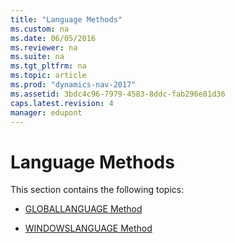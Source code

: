 ```yaml
---
title: "Language Methods"
ms.custom: na
ms.date: 06/05/2016
ms.reviewer: na
ms.suite: na
ms.tgt_pltfrm: na
ms.topic: article
ms.prod: "dynamics-nav-2017"
ms.assetid: 3bdc4c96-7979-4583-8ddc-fab296e81d36
caps.latest.revision: 4
manager: edupont
---
```

# Language Methods
This section contains the following topics:  
  
-   [GLOBALLANGUAGE Method](devenv-GLOBALLANGUAGE-Method.md)  
  
-   [WINDOWSLANGUAGE Method](devenv-WINDOWSLANGUAGE-Method.md)